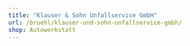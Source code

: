 ```yaml
---
title: "Klauser & Sohn Unfallservice GmbH"
url: /bruehl/klauser-und-sohn-unfallservice-gmbh/
shop: Autowerkstatt
---
```

